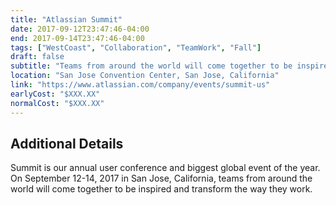 ```yaml
---
title: "Atlassian Summit"
date: 2017-09-12T23:47:46-04:00
end: 2017-09-14T23:47:46-04:00
tags: ["WestCoast", "Collaboration", "TeamWork", "Fall"]
draft: false
subtitle: "Teams from around the world will come together to be inspired and transform the way they work."
location: "San Jose Convention Center, San Jose, California"
link: "https://www.atlassian.com/company/events/summit-us"
earlyCost: "$XXX.XX"
normalCost: "$XXX.XX"
---
```


<!--more-->

## Additional Details

Summit is our annual user conference and biggest global event of the year. On September 12-14, 2017 in San Jose, California, teams from around the world will come together to be inspired and transform the way they work.
